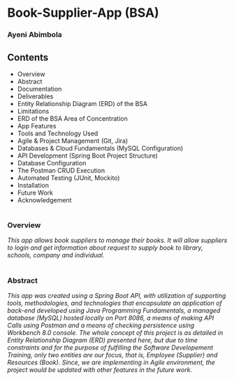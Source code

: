 # Book-Supplier-App (BSA)

### Ayeni Abimbola 

## Contents
* Overview
* Abstract
* Documentation
* Deliverables
* Entity Relationship Diagram (ERD) of the BSA
* Limitations
* ERD of the BSA Area of Concentration
* App Features
* Tools and Technology Used
* Agile & Project Management (Git, Jira)
* Databases & Cloud Fundamentals (MySQL Configuration)
* API Development (Spring Boot Project Structure)
* Database Configuration
* The Postman CRUD Execution
* Automated Testing (JUnit, Mockito)
* Installation
* Future Work
* Acknowledgement

#
### Overview
_This app allows book suppliers to manage their books. It will allow suppliers to login and get information about request to supply book to library, schools, company and individual._ 
#
### Abstract
_This app was created using a Spring Boot API, with utilization of supporting tools, methodologies, and technologies that encapsulate an application of back-end developed using Java Programming Fundamentals, a managed database (MySQL) hosted locally on Port 8086, a means of making API Calls using Postman and a means of checking persistence using Workbench 8.0 console. The whole concept of this project is as detailed in Entity Relationship Diagram (ERD) presented here, but due to time constraints and for the purpose of fulfilling the Software Developement Training, only two entities are our focus, that is, Employee (Supplier) and Resources (Book).  Since, we are implementing in Agile environment, the project would be updated with other features in the future work._   

